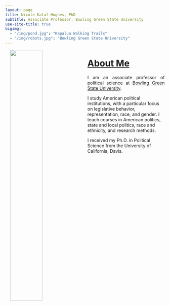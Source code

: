 ```yaml
---
layout: page
title: Nicole Kalaf-Hughes, PhD
subtitle: Associate Professor, Bowling Green State University
use-site-title: true
bigimg:
  - "/img/pond.jpg": "Kapalua Walking Trails"
  - "/img/robots.jpg": "Bowling Green State University"
---
```



<p><img align="left" style="padding: 0 15px; width: 45%; height: 45%" src="img/ducks.jpg"></p>
<p style="margin-top: 20px;"> </p>

# [About Me](https://www.joshuaboston.com/cv/)

<p align="justify">I am an associate professor of political science at <a href="https://www.bgsu.edu/arts-and-sciences/political-science.html" target="_blank">Bowling Green State University</a>. 
  
  I study American political institutions, with a particular focus on legislative behavior, representation, race, and gender. I teach courses in American politics, state and local politics, race and ethnicity, and research methods. 
  
  I received my Ph.D. in Political Science from the University of California, Davis.</p>



